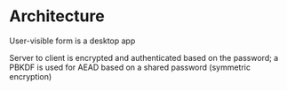 # Architecture

User-visible form is a desktop app

Server to client is encrypted and authenticated based on the password; a PBKDF is used for AEAD based on a shared password (symmetric encryption)